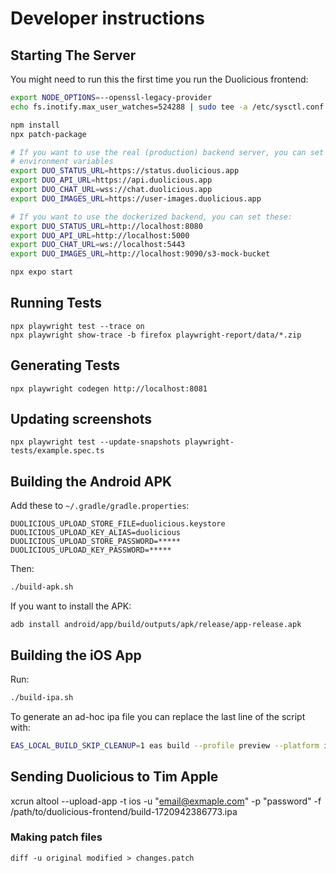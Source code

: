 # Developer instructions

## Starting The Server

You might need to run this the first time you run the Duolicious frontend:

```bash
export NODE_OPTIONS=--openssl-legacy-provider
echo fs.inotify.max_user_watches=524288 | sudo tee -a /etc/sysctl.conf && sudo sysctl -p
```

```bash
npm install
npx patch-package

# If you want to use the real (production) backend server, you can set these
# environment variables
export DUO_STATUS_URL=https://status.duolicious.app
export DUO_API_URL=https://api.duolicious.app
export DUO_CHAT_URL=wss://chat.duolicious.app
export DUO_IMAGES_URL=https://user-images.duolicious.app

# If you want to use the dockerized backend, you can set these:
export DUO_STATUS_URL=http://localhost:8080
export DUO_API_URL=http://localhost:5000
export DUO_CHAT_URL=ws://localhost:5443
export DUO_IMAGES_URL=http://localhost:9090/s3-mock-bucket

npx expo start
```

## Running Tests

```
npx playwright test --trace on
npx playwright show-trace -b firefox playwright-report/data/*.zip
```

## Generating Tests

```
npx playwright codegen http://localhost:8081
```

## Updating screenshots

```
npx playwright test --update-snapshots playwright-tests/example.spec.ts
```

## Building the Android APK

Add these to `~/.gradle/gradle.properties`:

```
DUOLICIOUS_UPLOAD_STORE_FILE=duolicious.keystore
DUOLICIOUS_UPLOAD_KEY_ALIAS=duolicious
DUOLICIOUS_UPLOAD_STORE_PASSWORD=*****
DUOLICIOUS_UPLOAD_KEY_PASSWORD=*****
```

Then:

```bash
./build-apk.sh
```

If you want to install the APK:

```
adb install android/app/build/outputs/apk/release/app-release.apk
```

## Building the iOS App

Run:

```bash
./build-ipa.sh
```

To generate an ad-hoc ipa file you can replace the last line of the script with:

```bash
EAS_LOCAL_BUILD_SKIP_CLEANUP=1 eas build --profile preview --platform ios --local
```

## Sending Duolicious to Tim Apple

xcrun altool --upload-app -t ios -u "email@exmaple.com" -p "password" -f /path/to/duolicious-frontend/build-1720942386773.ipa

### Making patch files

```
diff -u original modified > changes.patch
```
